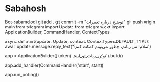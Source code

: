 # Sabahosh
Bot-sabamolodi
     git add .
     git commit -m "توضیح درباره تغییرات"
     git push origin main
from telegram import Update
from telegram.ext import ApplicationBuilder, CommandHandler, ContextTypes

async def start(update: Update, context: ContextTypes.DEFAULT_TYPE):
    await update.message.reply_text('سلام! من رباتم، چطور می‌تونم کمکت کنم؟')

app = ApplicationBuilder().token('توکن_ربات_تو_اینجا').build()

app.add_handler(CommandHandler('start', start))

app.run_polling()
     
